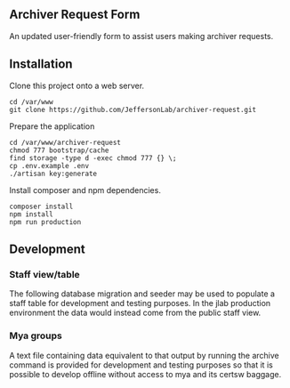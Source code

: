
## Archiver Request Form

An updated user-friendly form to assist users making archiver requests.


## Installation

Clone this project onto a web server.  
```shell script
cd /var/www
git clone https://github.com/JeffersonLab/archiver-request.git
```

Prepare the application
```shell script
cd /var/www/archiver-request
chmod 777 bootstrap/cache
find storage -type d -exec chmod 777 {} \;
cp .env.example .env
./artisan key:generate
```

Install composer and npm dependencies.
```shell script
composer install
npm install
npm run production
```

## Development

### Staff view/table
The following database migration and seeder may be used to populate a staff table for development and testing purposes.
In the jlab production environment the data would instead come from the public staff view.


### Mya groups
A text file containing data equivalent to that output by running the archive command is provided for development and testing
purposes so that it is possible to develop offline without access to mya and its certsw baggage.






